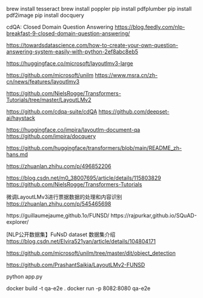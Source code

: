brew install tesseract
brew install poppler
pip install pdfplumber
pip install pdf2image
pip install docquery

cdQA: Closed Domain Question Answering
https://blog.feedly.com/nlp-breakfast-9-closed-domain-question-answering/

https://towardsdatascience.com/how-to-create-your-own-question-answering-system-easily-with-python-2ef8abc8eb5

https://huggingface.co/microsoft/layoutlmv3-large

https://github.com/microsoft/unilm
https://www.msra.cn/zh-cn/news/features/layoutlmv3

https://github.com/NielsRogge/Transformers-Tutorials/tree/master/LayoutLMv2

https://github.com/cdqa-suite/cdQA
https://github.com/deepset-ai/haystack

https://huggingface.co/impira/layoutlm-document-qa
https://github.com/impira/docquery

https://github.com/huggingface/transformers/blob/main/README_zh-hans.md

https://zhuanlan.zhihu.com/p/496852206

https://blog.csdn.net/m0_38007695/article/details/115803829
https://github.com/NielsRogge/Transformers-Tutorials

微调LayoutLMv3进行票据数据的处理和内容识别
https://zhuanlan.zhihu.com/p/545465698

https://guillaumejaume,github.1o/FUNSD/
https://rajpurkar,github.io/SQuAD-explorer/

[NLP公开数据集】FuNsD dataset 数据集介绍
https://blog.csdn.net/Elvira521yan/article/details/104804171

https://github.com/microsoft/unilm/tree/master/dit/object_detection


https://github.com/PrashantSaikia/LayoutLMv2-FUNSD

python app.py

docker build -t qa-e2e .
docker run -p 8082:8080 qa-e2e
